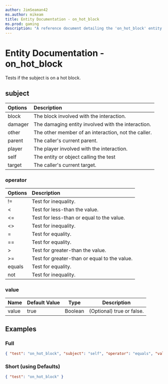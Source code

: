 ```yaml
---
author: JimSeaman42
ms.author: mikeam
title: Entity Documentation - on_hot_block
ms.prod: gaming
description: "A reference document detailing the 'on_hot_block' entity filter"
---
```


# Entity Documentation - on_hot_block

Tests if the subject is on a hot block.

## subject

| Options| Description |
|:-----------|:-----------|
| block| The block involved with the interaction. |
| damager| The damaging entity involved with the interaction. |
| other| The other member of an interaction, not the caller. |
| parent| The caller's current parent. |
| player| The player involved with the interaction. |
| self| The entity or object calling the test |
| target| The caller's current target. |

### operator

| Options| Description |
|:-----------|:-----------|
| !=| Test for inequality. |
| <| Test for less-than the value. |
| <=| Test for less-than or equal to the value. |
| <>| Test for inequality. |
| =| Test for equality. |
| ==| Test for equality. |
| >| Test for greater-than the value. |
| >=| Test for greater-than or equal to the value. |
| equals| Test for equality. |
| not| Test for inequality. |

### value

|Name |Default Value  |Type  |Description  |
|---------|---------|---------|---------|
|value |true |Boolean |(Optional) true or false. |

## Examples

### Full

```json
{ "test": "on_hot_block", "subject": "self", "operator": "equals", "value": true}
```

### Short (using Defaults)

```json
{ "test": "on_hot_block" }
```
